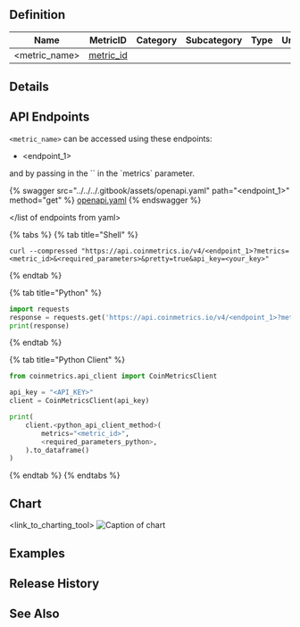 # <Name of Sub-Category>

## Definition

<definition of metrics in sub-category>

| Name                        | MetricID                       | Category | Subcategory | Type | Unit | Interval |
| --------------------------- | ------------------------------ | -------- | ----------- | ---- | ---- | -------- |
|  <metric_name> | [metric_id](https://coverage.coinmetrics.io/search-results?query=<metric_id>) |  <category> | <sub-category>      |  <type> | <unit>  | <interval>       |

## Details

<additional context for metrics within sub-category>

## API Endpoints

`<metric_name>` can be accessed using these endpoints:
<list-of-endpoints>
* <endpoint_1> 
<!-- endpoint = path, e.g. `timeseries/asset-metrics -->
<!-- add endpoints as needed -->
</list-of-endpoints>
and by passing in the `<metric_id>` in the `metrics` parameter.

<list of endpoints from yaml>

{% swagger src="../../../.gitbook/assets/openapi.yaml" path="<endpoint_1>" method="get" %}
[openapi.yaml](../../../.gitbook/assets/openapi.yaml)
{% endswagger %}

</list of endpoints from yaml>

{% tabs %}
{% tab title="Shell" %}
```shell
curl --compressed "https://api.coinmetrics.io/v4/<endpoint_1>?metrics=<metric_id>&<required_parameters>&pretty=true&api_key=<your_key>"
```
{% endtab %}

{% tab title="Python" %}
```python
import requests
response = requests.get('https://api.coinmetrics.io/v4/<endpoint_1>?metrics=<metric_id>&<required_parameters>&pretty=true&api_key=<your_key>').json()
print(response)
```
{% endtab %}

{% tab title="Python Client" %}
```python
from coinmetrics.api_client import CoinMetricsClient

api_key = "<API_KEY>"
client = CoinMetricsClient(api_key)

print(
    client.<python_api_client_method>(
        metrics="<metric_id>", 
        <required_parameters_python>,
    ).to_dataframe()
)
```

<!-- required_parameters example: assets=btc -->
<!-- required_parameters_python example: assets=['btc'] -->


<!-- See https://gitlab.com/coinmetrics/data-delivery/api-client-python/-/blob/master/coinmetrics/api_client.py?ref_type=heads for mapping of python_api_client_method to API endpoint -->
{% endtab %}
{% endtabs %}

## Chart

<link_to_charting_tool>
![Caption of chart](link_to_charts.coinmetrics.io)

## Examples

<list of examples> 
<!-- could be redundant with examples in markdown? -->

## Release History
<release history>

## See Also

<link of related metrics, other pages >
<link of SOTNs that may use this metric>
